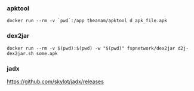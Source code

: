 ### apktool
```
docker run --rm -v `pwd`:/app theanam/apktool d apk_file.apk
```

### dex2jar
```
docker run --rm -v $(pwd):$(pwd) -w "$(pwd)" fspnetwork/dex2jar d2j-dex2jar.sh some.apk
```

### jadx
https://github.com/skylot/jadx/releases
